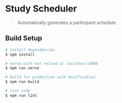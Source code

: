 # Study Scheduler

> Automatically generates a participant schedule.

## Build Setup

``` bash
# install dependencies
$ npm install

# serve with hot reload at localhost:8080
$ npm run serve

# build for production with minification
$ npm run build

# lint code
$ npm run lint
```
